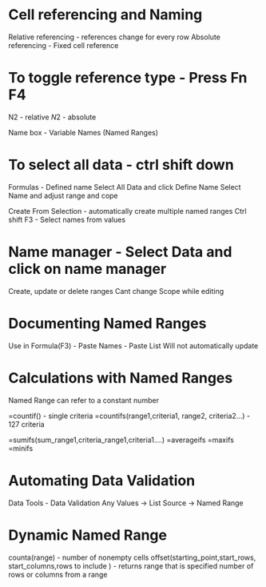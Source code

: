 # Cell referencing and Naming
Relative referencing - references change for every row
Absolute referencing - Fixed cell reference

# To toggle reference type - Press Fn F4
N2 - relative
$N$2 - absolute

Name box - Variable Names (Named Ranges)

# To select all data - ctrl shift down
Formulas - Defined name
Select All Data and click Define Name
Select Name and adjust range and cope

Create From Selection - automatically create multiple named ranges
Ctrl shift F3 - Select names from values

# Name manager - Select Data and click on name manager
Create, update or delete ranges
Cant change Scope while editing

# Documenting Named Ranges
Use in Formula(F3) - Paste Names - Paste List
Will not automatically update

# Calculations with Named Ranges
Named Range can refer to a constant number

=countif() - single criteria
=countifs(range1,criteria1, range2, criteria2...) - 127 criteria

=sumifs(sum_range1,criteria_range1,criteria1....)
=averageifs
=maxifs
=minifs

# Automating Data Validation
Data Tools - Data Validation
Any Values -> List
Source -> Named Range

# Dynamic Named Range
counta(range) - number of nonempty cells
offset(starting_point,start_rows, start_columns,rows to include ) - returns range that is specified number of rows or columns from a range
